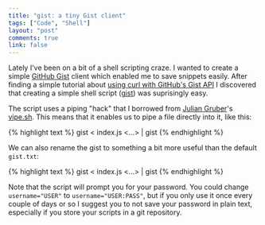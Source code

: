 ```yaml
---
title: "gist: a tiny Gist client"
tags: ["Code", "Shell"]
layout: "post"
comments: true
link: false
---
```


Lately I've been on a bit of a shell scripting craze. I wanted to create
a simple [GitHub Gist](https://gist.github.com/) client which enabled me to save
snippets easily. After finding a simple tutorial about [using curl with GitHub's
Gist API](https://gist.github.com/caspyin/2288960) I discovered that creating
a simple shell script
([gist](https://github.com/gummesson/dotfiles/blob/master/bin/gist)) was
suprisingly easy.

The script uses a piping "hack" that I borrowed from [Julian
Gruber](https://github.com/juliangruber)'s
[vipe.sh](https://github.com/juliangruber/vipe). This means that it enables us
to pipe a file directly into it, like this:

{% highlight text %}
gist < index.js
<command> <...> | gist
{% endhighlight %}

We can also rename the gist to something a bit more useful than the default
`gist.txt`:

{% highlight text %}
gist <filename> < index.js
<command> <...> | gist <filename>
{% endhighlight %}

Note that the script will prompt you for your password. You could change
`username="USER"` to `username="USER:PASS"`, but if you only use it once every
couple of days or so I suggest you to not save your password in plain text,
especially if you store your scripts in a git repository.

